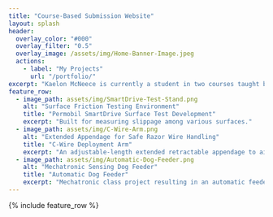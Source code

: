 ```yaml
---
title: "Course-Based Submission Website"
layout: splash
header:
  overlay_color: "#000"
  overlay_filter: "0.5"
  overlay_image: /assets/img/Home-Banner-Image.jpeg
  actions:
    - label: "My Projects"
      url: "/portfolio/"
excerpt: "Kaelon McNeece is currently a student in two courses taught by Dr. David Florian: Rapid Prototyping alongside Additive and Polymer-based Manufacturing. This website is to serve as both a portfolio and submission site for projects and associated work completed within the latter class."
feature_row:
  - image_path: assets/img/SmartDrive-Test-Stand.png
    alt: "Surface Friction Testing Environment"
    title: "Permobil SmartDrive Surface Test Development"
    excerpt: "Built for measuring slippage among various surfaces."
  - image_path: assets/img/C-Wire-Arm.png
    alt: "Extended Appendage for Safe Razor Wire Handling"
    title: "C-Wire Deployment Arm"
    excerpt: "An adjustable-length extended retractable appendage to aid the U.S. Army in Concertina wire deployment."
  - image_path: assets/img/Automatic-Dog-Feeder.png
    alt: "Mechatronic Sensing Dog Feeder"
    title: "Automatic Dog Feeder"
    excerpt: "Mechatronic class project resulting in an automatic feeder for my dog."
---
```


{% include feature_row %}

